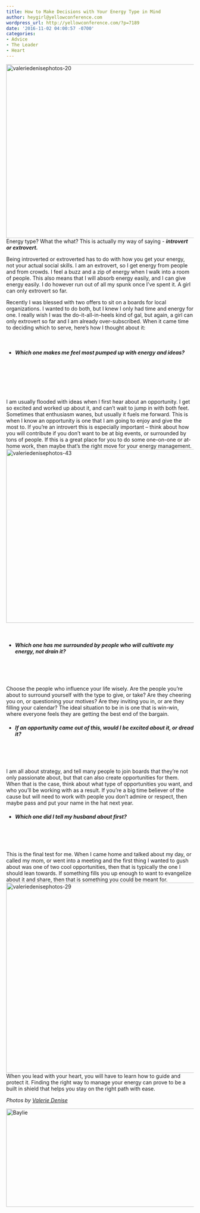 ```yaml
---
title: How to Make Decisions with Your Energy Type in Mind
author: heygirl@yellowconference.com
wordpress_url: http://yellowconference.com/?p=7189
date: '2016-11-02 04:00:57 -0700'
categories:
- Advice
- The Leader
- Heart
---
```

<p> <a href="http://yellowconference.com/wp-content/uploads/2016/10/ValerieDenisePhotos-20.jpg"><img class="aligncenter size-full wp-image-7194" src="http://yellowconference.com/wp-content/uploads/2016/10/ValerieDenisePhotos-20.jpg" alt="valeriedenisephotos-20" width="700" height="467" /></a>Energy type? What the what? This is actually my way of saying -  <b><i>introvert or extrovert. </i></b></p>
<p> Being introverted or extroverted has to do with how you get your energy, not your actual social skills. I am an extrovert, so I get energy from people and from crowds. I feel a buzz and a zip of energy when I walk into a room of people. This also means that I will absorb energy easily, and I can give energy easily. I do however run out of all my spunk once I&rsquo;ve spent it.&nbsp;A girl can only extrovert so far.  </p>
<p> Recently I was blessed with two offers to sit on a boards for local organizations. I wanted to do both, but I knew I only had time and energy for one. I really wish I was the do-it-all-in-heels kind of gal, but again, a girl can only extrovert so far and I am already over-subscribed. When it came time to deciding which to serve, here&rsquo;s how I thought about it:&nbsp; </p>
<p>&nbsp;</p>
<ul>
<li>
<h4><b><i><b><i>Which one makes me feel most pumped up with energy and ideas?</i></b></i></b></h4><br />
</li><br />
</ul><br />
&nbsp;</p>
<p> I am usually flooded with ideas when I first hear about an opportunity. I get so excited and worked up about it, and can&rsquo;t wait to jump in with both feet. Sometimes that enthusiasm wanes, but usually it fuels me forward. This is when I know an opportunity is one that I am going to enjoy and give the most to. If you&rsquo;re an introvert this is especially important &ndash; think about how you will contribute if you don&rsquo;t want to be at big events, or surrounded by tons of people. If this is a great place for you to do some one-on-one or at-home work, then maybe that&rsquo;s the right move for your energy management.<a href="http://yellowconference.com/wp-content/uploads/2016/10/ValerieDenisePhotos-43.jpg"><img class="aligncenter size-full wp-image-7193" src="http://yellowconference.com/wp-content/uploads/2016/10/ValerieDenisePhotos-43.jpg" alt="valeriedenisephotos-43" width="700" height="467" /></a>  </p>
<p>&nbsp;</p>
<ul>
<li>
<h4><b><i><b><i>Which one has me surrounded by people who will cultivate my energy, not drain it?</i></b></i></b></h4><br />
</li><br />
</ul><br />
 Choose the people who influence your life wisely. Are the people you&rsquo;re about to surround yourself with the type to give, or take? Are they cheering you on, or questioning your motives? Are they inviting you in, or are they filling your calendar? The ideal situation to be in is one that is win-win, where everyone feels they are getting the best end of the bargain.  </p>
<ul>
<li style="font-weight: 400;">
<h4><strong><em>If an opportunity came out of this, would I be excited about it, or dread it?</em></strong></h4><br />
</li><br />
</ul><br />
 I am all about strategy, and tell many people to join boards that they&rsquo;re not only passionate about, but that can also create opportunities for them. When that is the case, think about what type of opportunities you want, and who you&rsquo;ll be working with as a result. If you&rsquo;re a big time believer of the cause but will need to work with people you don&rsquo;t admire or respect, then maybe pass and put your name in the hat next year.  </p>
<ul>
<li style="font-weight: 400;">
<h4><strong><em>Which one did I tell my husband about first?</em></strong></h4><br />
</li><br />
</ul><br />
 This is the final test for me. When I came home and talked about my day, or called my mom, or went into a meeting and the first thing I wanted to gush about was one of two cool opportunities, then that is typically the one I should lean towards. If something fills you up enough to want to evangelize about it and share, then that is something you could be meant for.<a href="http://yellowconference.com/wp-content/uploads/2016/10/ValerieDenisePhotos-29.jpg"><img class="aligncenter size-full wp-image-7191" src="http://yellowconference.com/wp-content/uploads/2016/10/ValerieDenisePhotos-29.jpg" alt="valeriedenisephotos-29" width="700" height="511" /></a>   When you lead with your heart, you will have to learn how to guide and protect it. Finding the right way to manage your energy can prove to be a built in shield that helps you stay on the right path with ease. </p>
<p><em>Photos by <a href="http://www.valeriedenisephotos.com/" target="_blank">Valerie Denise</a></em></p>
<p><a href="http://www.abelimpact.com/" target="_blank"><img class="aligncenter size-full wp-image-5281" src="http://yellowconference.com/wp-content/uploads/2016/04/Baylie.jpg" alt="Baylie" width="700" height="264" /></a></p>
